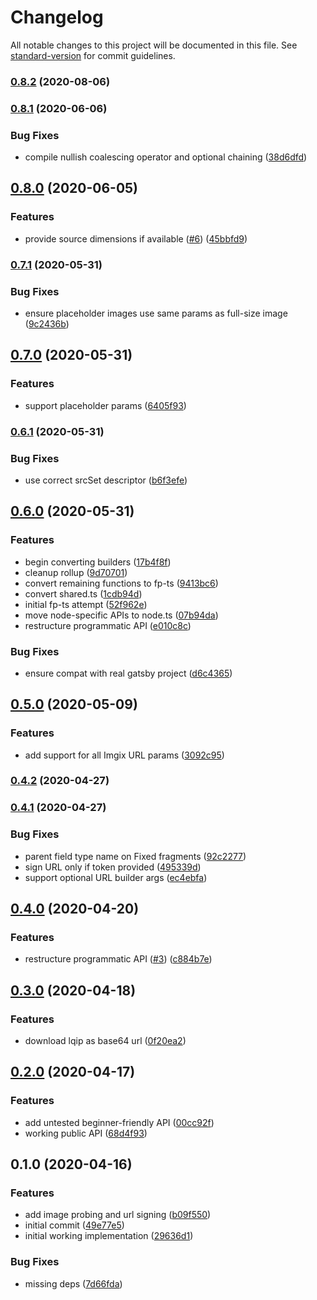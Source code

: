 # Changelog

All notable changes to this project will be documented in this file. See [standard-version](https://github.com/conventional-changelog/standard-version) for commit guidelines.

### [0.8.2](https://github.com/WalltoWall/gatsby-plugin-imgix/compare/v0.8.1...v0.8.2) (2020-08-06)

### [0.8.1](https://github.com/WalltoWall/gatsby-plugin-imgix/compare/v0.8.0...v0.8.1) (2020-06-06)


### Bug Fixes

* compile nullish coalescing operator and optional chaining ([38d6dfd](https://github.com/WalltoWall/gatsby-plugin-imgix/commit/38d6dfdb2f1b2882982c1124db4b20c5cd554b91))

## [0.8.0](https://github.com/WalltoWall/gatsby-plugin-imgix/compare/v0.7.1...v0.8.0) (2020-06-05)


### Features

* provide source dimensions if available ([#6](https://github.com/WalltoWall/gatsby-plugin-imgix/issues/6)) ([45bbfd9](https://github.com/WalltoWall/gatsby-plugin-imgix/commit/45bbfd90f0b51436cc789715354dca1c3d24870a))

### [0.7.1](https://github.com/WalltoWall/gatsby-plugin-imgix/compare/v0.7.0...v0.7.1) (2020-05-31)


### Bug Fixes

* ensure placeholder images use same params as full-size image ([9c2436b](https://github.com/WalltoWall/gatsby-plugin-imgix/commit/9c2436be2dad091e4e2eeb97e1bcac2b0f39b426))

## [0.7.0](https://github.com/WalltoWall/gatsby-plugin-imgix/compare/v0.6.1...v0.7.0) (2020-05-31)


### Features

* support placeholder params ([6405f93](https://github.com/WalltoWall/gatsby-plugin-imgix/commit/6405f93cb73de5bc1f5afa815054bbc94311b142))

### [0.6.1](https://github.com/WalltoWall/gatsby-plugin-imgix/compare/v0.6.0...v0.6.1) (2020-05-31)


### Bug Fixes

* use correct srcSet descriptor ([b6f3efe](https://github.com/WalltoWall/gatsby-plugin-imgix/commit/b6f3efee042999449d927145048788baffc11492))

## [0.6.0](https://github.com/WalltoWall/gatsby-plugin-imgix/compare/v0.5.0...v0.6.0) (2020-05-31)


### Features

* begin converting builders ([17b4f8f](https://github.com/WalltoWall/gatsby-plugin-imgix/commit/17b4f8f72cd2e1e4974ee8b47519666ba7e593c5))
* cleanup rollup ([9d70701](https://github.com/WalltoWall/gatsby-plugin-imgix/commit/9d70701e9988bb6706efda3b417de8e329d3a2f4))
* convert remaining functions to fp-ts ([9413bc6](https://github.com/WalltoWall/gatsby-plugin-imgix/commit/9413bc67bc2b49b4cba0d1e66c28417aec62c79d))
* convert shared.ts ([1cdb94d](https://github.com/WalltoWall/gatsby-plugin-imgix/commit/1cdb94da0ddfa92b15d15c1caa31cc2e1c544a0a))
* initial fp-ts attempt ([52f962e](https://github.com/WalltoWall/gatsby-plugin-imgix/commit/52f962ec1f9f721a4189dc45e370c78005e55c92))
* move node-specific APIs to node.ts ([07b94da](https://github.com/WalltoWall/gatsby-plugin-imgix/commit/07b94dad543722c3bf4919acee9683593e60e569))
* restructure programmatic API ([e010c8c](https://github.com/WalltoWall/gatsby-plugin-imgix/commit/e010c8c4d1f9f207f28adde4036aa66072f837b2))


### Bug Fixes

* ensure compat with real gatsby project ([d6c4365](https://github.com/WalltoWall/gatsby-plugin-imgix/commit/d6c4365abf63a13f94177ebf432de1f31c78e50f))

## [0.5.0](https://github.com/WalltoWall/gatsby-plugin-imgix/compare/v0.4.2...v0.5.0) (2020-05-09)


### Features

* add support for all Imgix URL params ([3092c95](https://github.com/WalltoWall/gatsby-plugin-imgix/commit/3092c95970943dcc36e305f11175b61563aa3ec5))

### [0.4.2](https://github.com/WalltoWall/gatsby-plugin-imgix/compare/v0.4.1...v0.4.2) (2020-04-27)

### [0.4.1](https://github.com/WalltoWall/gatsby-plugin-imgix/compare/v0.4.0...v0.4.1) (2020-04-27)


### Bug Fixes

* parent field type name on Fixed fragments ([92c2277](https://github.com/WalltoWall/gatsby-plugin-imgix/commit/92c2277ba6a3abfeec71158e536c1b5658728e9c))
* sign URL only if token provided ([495339d](https://github.com/WalltoWall/gatsby-plugin-imgix/commit/495339d0cab771d818c03f90bb2107d702e93a94))
* support optional URL builder args ([ec4ebfa](https://github.com/WalltoWall/gatsby-plugin-imgix/commit/ec4ebfa154974ac222d1535ff0db03d6dbaf6a23))

## [0.4.0](https://github.com/WalltoWall/gatsby-plugin-imgix/compare/v0.3.0...v0.4.0) (2020-04-20)


### Features

* restructure programmatic API ([#3](https://github.com/WalltoWall/gatsby-plugin-imgix/issues/3)) ([c884b7e](https://github.com/WalltoWall/gatsby-plugin-imgix/commit/c884b7e8682bf61375d1c81446824cab10a6b9eb))

## [0.3.0](https://github.com/WalltoWall/gatsby-plugin-imgix/compare/v0.2.0...v0.3.0) (2020-04-18)


### Features

* download lqip as base64 url ([0f20ea2](https://github.com/WalltoWall/gatsby-plugin-imgix/commit/0f20ea2e3b0f30c2801251fc06942c20e41af028))

## [0.2.0](https://github.com/WalltoWall/gatsby-plugin-imgix/compare/v0.1.0...v0.2.0) (2020-04-17)


### Features

* add untested beginner-friendly API ([00cc92f](https://github.com/WalltoWall/gatsby-plugin-imgix/commit/00cc92fffad04507bb1f50b8ba22b5ec46a76b7c))
* working public API ([68d4f93](https://github.com/WalltoWall/gatsby-plugin-imgix/commit/68d4f93dfade41f7e87336125b5e3c3001f9dfcb))

## 0.1.0 (2020-04-16)


### Features

* add image probing and url signing ([b09f550](https://github.com/WalltoWall/gatsby-plugin-imgix/commit/b09f55066da9f08c4e767dbcc6c12ba8a2e79c11))
* initial commit ([49e77e5](https://github.com/WalltoWall/gatsby-plugin-imgix/commit/49e77e5d901b2590325aad4c5854f3619407c9c6))
* initial working implementation ([29636d1](https://github.com/WalltoWall/gatsby-plugin-imgix/commit/29636d14dc0c69d9ed3e8704662688a0376b35e7))


### Bug Fixes

* missing deps ([7d66fda](https://github.com/WalltoWall/gatsby-plugin-imgix/commit/7d66fdad8368c4c71e8d2c3bfb5a207a71eadb5a))
